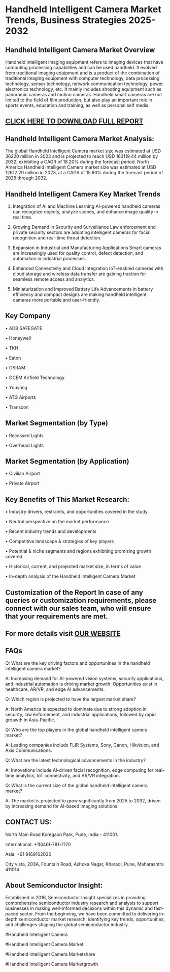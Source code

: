 Handheld Intelligent Camera Market Trends, Business Strategies 2025-2032
=
Handheld Intelligent Camera Market Overview
-
Handheld intelligent imaging equipment refers to imaging devices that have computing processing capabilities and can be used handheld. It evolved from traditional imaging equipment and is a product of the combination of traditional imaging equipment with computer technology, data processing technology, sensor technology, network communication technology, power electronics technology, etc. It mainly includes shooting equipment such as panoramic cameras and motion cameras. Handheld smart cameras are not limited to the field of film production, but also play an important role in sports events, education and training, as well as personal self media.

[CLICK HERE TO DOWNLOAD FULL REPORT](https://semiconductorinsight.com/report/handheld-intelligent-camera-market/)
-
Handheld Intelligent Camera Market Analysis:
-
The global Handheld Intelligent Camera market size was estimated at USD 36220 million in 2023 and is projected to reach USD 163119.44 million by 2032, exhibiting a CAGR of 18.20% during the forecast period.
North America Handheld Intelligent Camera market size was estimated at USD 12612.20 million in 2023, at a CAGR of 15.60% during the forecast period of 2025 through 2032.

Handheld Intelligent Camera Key Market Trends  
-
1.	Integration of AI and Machine Learning AI-powered handheld cameras can recognize objects, analyze scenes, and enhance image quality in real time.

2.	Growing Demand in Security and Surveillance Law enforcement and private security sectors are adopting intelligent cameras for facial recognition and real-time threat detection.

3.	Expansion in Industrial and Manufacturing Applications Smart cameras are increasingly used for quality control, defect detection, and automation in industrial processes.

4.	Enhanced Connectivity and Cloud Integration IoT-enabled cameras with cloud storage and wireless data transfer are gaining traction for seamless remote access and analytics.

5.	Miniaturization and Improved Battery Life Advancements in battery efficiency and compact designs are making handheld intelligent cameras more portable and user-friendly.

Key Company
-
•	ADB SAFEGATE

•	Honeywell

•	TKH

•	Eaton

•	OSRAM

•	OCEM Airfield Technology

•	Youyang

•	ATG Airports

•	Transcon

Market Segmentation (by Type)
-
•	Recessed Lights

•	Overhead Lights

Market Segmentation (by Application)
-
•	Civilian Airport

•	Private Airport

Key Benefits of This Market Research:
-
•	Industry drivers, restraints, and opportunities covered in the study

•	Neutral perspective on the market performance

•	Recent industry trends and developments

•	Competitive landscape & strategies of key players

•	Potential & niche segments and regions exhibiting promising growth covered

•	Historical, current, and projected market size, in terms of value

•	In-depth analysis of the Handheld Intelligent Camera Market

Customization of the Report In case of any queries or customization requirements, please connect with our sales team, who will ensure that your requirements are met.
-
For more details visit [OUR WEBSITE](https://semiconductorinsight.com/report/handheld-intelligent-camera-market/)
-
FAQs
-
Q: What are the key driving factors and opportunities in the handheld intelligent camera market?

A: Increasing demand for AI-powered vision systems, security applications, and industrial automation is driving market growth. Opportunities exist in healthcare, AR/VR, and edge AI advancements.

Q: Which region is projected to have the largest market share?

A: North America is expected to dominate due to strong adoption in security, law enforcement, and industrial applications, followed by rapid groawth in Asia-Pacific.

Q: Who are the top players in the global handheld intelligent camera market?

A: Leading companies include FLIR Systems, Sony, Canon, Hikvision, and Axis Communications.

Q: What are the latest technological advancements in the industry?

A: Innovations include AI-driven facial recognition, edge computing for real-time analytics, IoT connectivity, and AR/VR integration.

Q: What is the current size of the global handheld intelligent camera market?

A: The market is projected to grow significantly from 2025 to 2032, driven by increasing demand for AI-based imaging solutions.

CONTACT US:
-
North Main Road Koregaon Park, Pune, India - 411001.

International: +1(646)-781-7170

Asia: +91 9169162030

City vista, 203A, Fountain Road, Ashoka Nagar, Kharadi, Pune, Maharashtra 411014

About Semiconductor Insight:
-
Established in 2016, Semiconductor Insight specializes in providing comprehensive semiconductor industry research and analysis to support businesses in making well-informed decisions within this dynamic and fast-paced sector. From the beginning, we have been committed to delivering in-depth semiconductor market research, identifying key trends, opportunities, and challenges shaping the global semiconductor industry.

#Handheld Intelligent Camera

#Handheld Intelligent Camera Market

#Handheld Intelligent Camera Marketshare

#Handheld Intelligent Camera Marketgrowth


